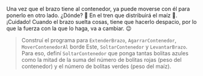 <gs-attire attire-url="https://raw.githubusercontent.com/MumukiProject/mumuki-guia-gobstones-brazos-roboticos-secundaria/master/assets/attires/config_1581433346121.json"></gs-attire>

Una vez que el brazo tiene al contenedor, ya puede moverse con él para ponerlo en otro lado. ¿Dónde? :thinking: En el tren que distribuirá el maíz :steam_locomotive:. ¡Cuidado! Cuando el brazo suelta cosas, tiene que hacerlo despacio, por lo que la fuerza con la que lo haga, va a cambiar. :wink:

> Construí el programa para `ExtenderBrazo`, `AgarrarContenedor`, `MoverContenedorAl` borde Este, `SoltarContenedor` y `LevantarBrazo`. Para eso, definí `SoltarContenedor` que ponga tantas bolitas azules como la mitad de la suma del número de bolitas rojas (peso del contenedor) y el número de bolitas verdes (peso del maíz).